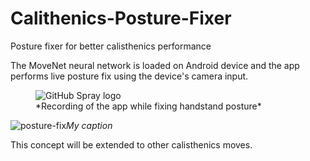 # Calithenics-Posture-Fixer
Posture fixer for better calisthenics performance

The MoveNet neural network is loaded on Android device and the app performs live posture fix using the device's camera input.


<figure>
	<img src="https://user-images.githubusercontent.com/44348741/196795578-0fb2318b-cb1e-4e12-b562-fbb5174b10e4.gif" alt="GitHub Spray logo"/>
  <figcaption>*Recording of the app while fixing handstand posture*</figcaption>
</figure>

![posture-fix]()*My caption*




This concept will be extended to other calisthenics moves.
